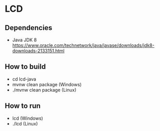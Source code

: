 # LCD

## Dependencies 

- Java JDK 8
  https://www.oracle.com/technetwork/java/javase/downloads/jdk8-downloads-2133151.html
  
## How to build

- cd lcd-java
- mvnw clean package (Windows)
- ./mvnw clean package (Linux)

## How to run

- lcd <digits> (Windows)
- ./lcd <digits> (Linux)
 
